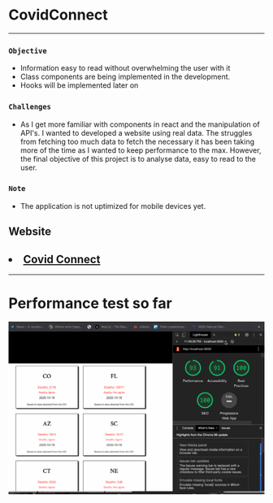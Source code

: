 # CovidConnect
---
 
### `Objective`
<ul>
  <li>Information easy to read without overwhelming the user with it</li>
  <li>Class components are being implemented in the development.</li>
  <li>Hooks will be implemented later on</li>
  
</ul>

### `Challenges`
<ul>
    <li>As I get more familiar with components in react and the manipulation of API's. I wanted to developed a website using real data. The struggles from fetching too much data to fetch the necessary it has been taking more of the time as I wanted to keep performance to the max. However, the final objective of this project is to analyse data, easy to read to the user.</li>
</ul>
 
 ### `Note`
 <ul>
    <li>The application is not uptimized for mobile devices yet.</li>
</ul>


  ## Website
  <h2><li><a href="https://covid-connect-fjyhulpdy.vercel.app/" target="_blank"> Covid Connect</a></li></h2>
  

 ___
 # Performance test so far
 
![](performance_test.gif)
